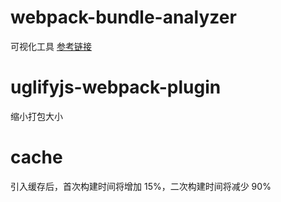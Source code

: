 # webpack-bundle-analyzer
可视化工具
[参考链接](https://github.com/webpack-contrib/webpack-bundle-analyzer#size-definitions)

# uglifyjs-webpack-plugin
缩小打包大小

# cache
引入缓存后，首次构建时间将增加 15%，二次构建时间将减少 90%